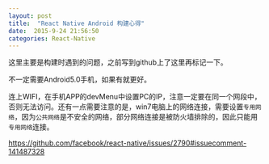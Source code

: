 ```yaml
---
layout: post
title:  "React Native Android 构建心得"
date:  2015-9-24 21:56:50
categories: React-Native
---
```


这里主要是构建时遇到的问题，之前写到github上了这里再标记一下。

不一定需要Android5.0手机，如果有就更好。

连上WIFI，在手机APP的devMenu中设置PC的IP，注意一定要在同一个网段中，否则无法访问。还有一点需要注意的是，win7电脑上的网络连接，需要设置`专用网络`，因为`公共网络`是不安全的网络，部分网络连接是被防火墙排除的，因此只能用`专用网络`连接。

<https://github.com/facebook/react-native/issues/2790#issuecomment-141487328>
